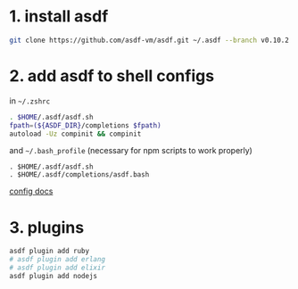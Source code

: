 # 1. install asdf
```sh
git clone https://github.com/asdf-vm/asdf.git ~/.asdf --branch v0.10.2
```

# 2. add asdf to shell configs

in `~/.zshrc`
```sh
. $HOME/.asdf/asdf.sh
fpath=(${ASDF_DIR}/completions $fpath)
autoload -Uz compinit && compinit
```

and `~/.bash_profile` (necessary for npm scripts to work properly)
```
. $HOME/.asdf/asdf.sh
. $HOME/.asdf/completions/asdf.bash

```

[config docs](https://asdf-vm.com/guide/getting-started.html#_3-install-asdf)


# 3. plugins
```sh
asdf plugin add ruby
# asdf plugin add erlang
# asdf plugin add elixir
asdf plugin add nodejs
```
